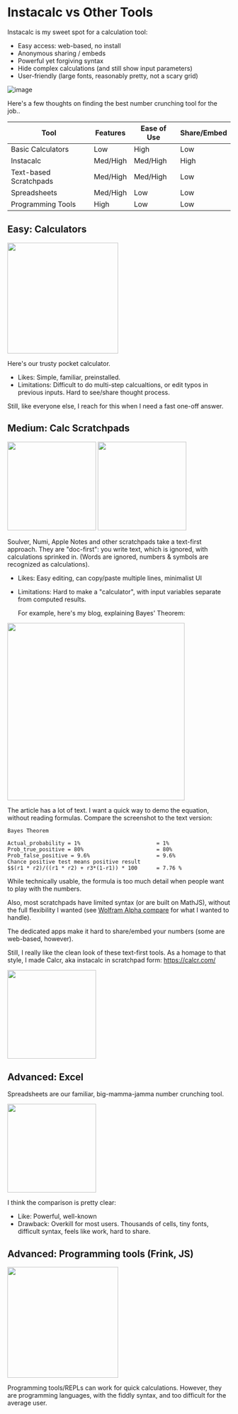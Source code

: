 # Instacalc vs Other Tools

Instacalc is my sweet spot for a calculation tool:

* Easy access: web-based, no install
* Anonymous sharing / embeds
* Powerful yet forgiving syntax
* Hide complex calculations (and still show input parameters)
* User-friendly (large fonts, reasonably pretty, not a scary grid)

![image](https://github.com/kazad/instacalc/assets/115572/ed7d048e-1d99-421b-90c7-b3647ad15a9e)

Here's a few thoughts on finding the best number crunching tool for the job..

| Tool                   | Features | Ease of Use | Share/Embed |
| ---------------------- | -------- | ----------- | ----------- |
| Basic Calculators      | Low      | High        | Low         |
| Instacalc              | Med/High | Med/High    | High        |
| Text-based Scratchpads | Med/High | Med/High    | Low         |
| Spreadsheets           | Med/High | Low         | Low         |
| Programming Tools      | High     | Low         | Low         |

## Easy: Calculators

<img src="https://github.com/kazad/instacalc/assets/115572/f9582570-6020-48cb-988d-2553274f2ae6" style="height: 250px">

Here's our trusty pocket calculator.

* Likes: Simple, familiar, preinstalled.
* Limitations: Difficult to do multi-step calcualtions, or edit typos in previous inputs. Hard to see/share thought process. 

Still, like everyone else, I reach for this when I need a fast one-off answer.

## Medium: Calc Scratchpads

<img src="https://github.com/kazad/instacalc/assets/115572/79c37494-69a9-49ab-9868-634695a7ac58" height="200">

<img src="https://github.com/kazad/instacalc/assets/115572/03a4cbf4-6dcc-404e-9830-07a61819309d" height="200">

Soulver, Numi, Apple Notes and other scratchpads take a text-first approach. They are "doc-first": you write text, which is ignored, with calculations sprinked in. (Words are ignored, numbers & symbols are recognized as calculations).

* Likes: Easy editing, can copy/paste multiple lines, minimalist UI

* Limitations: Hard to make a "calculator", with input variables separate from computed results.

  

  For example, here's my blog, explaining Bayes' Theorem:

<img src="https://github.com/kazad/instacalc/assets/115572/1fa33fda-25dc-4310-9dec-318141c96e70" height=400 />

The article has a lot of text. I want a quick way to demo the equation, without reading formulas. Compare the screenshot to the text version:

```
Bayes Theorem

Actual_probability = 1%                        = 1%
Prob_true_positive = 80%                       = 80%
Prob_false_positive = 9.6%                     = 9.6%
Chance positive test means positive result
$$(r1 * r2)/((r1 * r2) + r3*(1-r1)) * 100      = 7.76 %
```

While technically usable, the formula is too much detail when people want to play with the numbers.

Also, most scratchpads have limited syntax (or are built on MathJS), without the full flexibility I wanted (see [Wolfram Alpha compare](/compare-wolfram.md) for what I wanted to handle).

The dedicated apps make it hard to share/embed your numbers (some are web-based, however).

Still, I really like the clean look of these text-first tools. As a homage to that style, I made Calcr, aka instacalc in scratchpad form: https://calcr.com/

<img src="https://github.com/kazad/instacalc/assets/115572/13f92dad-e56c-450c-9d4d-e8b781a1fc5a" height="200">

## Advanced: Excel

Spreadsheets are our familiar, big-mamma-jamma number crunching tool.

<img src="https://github.com/kazad/instacalc/assets/115572/2c78a14d-bb3a-4396-ae90-87a7223befd0" height=200 />

I think the comparison is pretty clear:

* Like: Powerful, well-known
* Drawback: Overkill for most users. Thousands of cells, tiny fonts, difficult syntax, feels like work, hard to share.

## Advanced: Programming tools (Frink, JS)

<img src="https://github.com/kazad/instacalc/assets/115572/f498d85a-4ea5-4d0f-8573-1ddd1d71912b" height="250">

Programming tools/REPLs can work for quick calculations. However, they are programming languages, with the fiddly syntax, and too difficult for the average user.